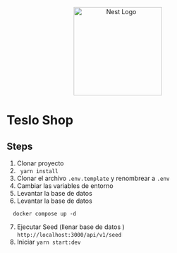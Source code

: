 <p align="center">
  <a href="http://nestjs.com/" target="blank"><img src="https://nestjs.com/img/logo-small.svg" width="200" alt="Nest Logo" /></a>
</p>

# Teslo Shop

## Steps

1. Clonar proyecto 
2. ``` yarn install``` 
3. Clonar el archivo ``` .env.template ``` y renombrear a ``` .env ``` 
4. Cambiar las variables de entorno
5. Levantar la base de datos
6. Levantar la base de datos
```
  docker compose up -d
```
7. Ejecutar Seed (llenar base de datos )
 ``` http://localhost:3000/api/v1/seed ``` 
8. Iniciar ``` yarn start:dev ``` 